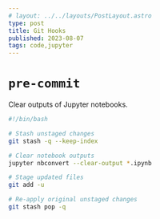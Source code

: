 ```yaml
---
# layout: ../../layouts/PostLayout.astro
type: post
title: Git Hooks
published: 2023-08-07
tags: code,jupyter
---
```


# `pre-commit`

Clear outputs of Jupyter notebooks.

```bash
#!/bin/bash

# Stash unstaged changes
git stash -q --keep-index

# Clear notebook outputs
jupyter nbconvert --clear-output *.ipynb

# Stage updated files
git add -u

# Re-apply original unstaged changes
git stash pop -q
```